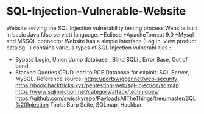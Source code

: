 # SQL-Injection-Vulnerable-Website
Website serving the SQL Injection vulnerability testing process
Website built in basic Java (Jsp servlet) language.
+Eclipse
+ApacheTomcat 9.0
+Mysql and MSSQL connector 
Website has a simple interface (Log in, view product catalog...) contains various types of SQL Injection vulnerabilities :
+ Bypass Login, Union dump database , Blind SQLi , Error Base, Out of band  
+ Stacked Queries CRUD lead to RCE 
Database for exploit: SQL Server, MySQL.
Reference source: 
https://portswigger.net/web-security
https://book.hacktricks.xyz/pentesting-web/sql-injection/sqlmap
https://www.sqlinjection.net/category/attack/techniques/
https://github.com/swisskyrepo/PayloadsAllTheThings/tree/master/SQL%20Injection
Tools: Burp Suite, SQLmap, Hackbar.

